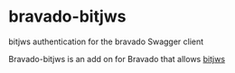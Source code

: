# bravado-bitjws
bitjws authentication for the bravado Swagger client

Bravado-bitjws is an add on for Bravado that allows [bitjws](https://github.com/g-p-g/bitjws)
